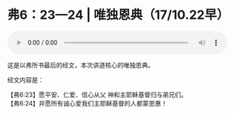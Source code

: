 # 弗6：23—24 | 唯独恩典（17/10.22早）

<audio style="width: 100%;" preload="false" controls controlslist="nodownload"><source src="//cdn.wechat.edu.pl/audio/mp3/old/13253.mp3" type="audio/mpeg">Your browser does not support the audio element.</audio>


<p>这是以弗所书最后的经文，本次讲道核心的唯独恩典。</p>

<p>经文内容是：</p>

<p>【弗6:23】愿平安、仁爱、信心从父 神和主耶稣基督归与弟兄们。<br />
【弗6:24】并愿所有诚心爱我们主耶稣基督的人都蒙恩惠！</p>